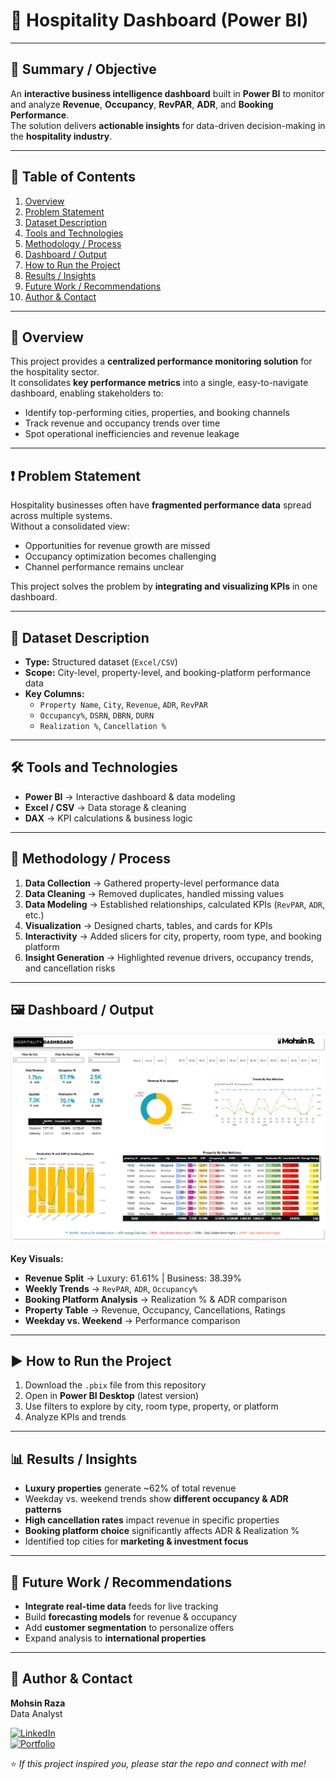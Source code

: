 # 🏨 Hospitality Dashboard (Power BI)    

---

## 📌 Summary / Objective  
An **interactive business intelligence dashboard** built in **Power BI** to monitor and analyze **Revenue**, **Occupancy**, **RevPAR**, **ADR**, and **Booking Performance**.  
The solution delivers **actionable insights** for data-driven decision-making in the **hospitality industry**.

---

## 📑 Table of Contents  
1. [Overview](#-overview)  
2. [Problem Statement](#-problem-statement)  
3. [Dataset Description](#-dataset-description)  
4. [Tools and Technologies](#-tools-and-technologies)  
5. [Methodology / Process](#-methodology--process)  
6. [Dashboard / Output](#-dashboard--output)  
7. [How to Run the Project](#-how-to-run-the-project)  
8. [Results / Insights](#-results--insights)  
9. [Future Work / Recommendations](#-future-work--recommendations)  
10. [Author & Contact](#-author--contact)  

---

## 📝 Overview  
This project provides a **centralized performance monitoring solution** for the hospitality sector.  
It consolidates **key performance metrics** into a single, easy-to-navigate dashboard, enabling stakeholders to:  
- Identify top-performing cities, properties, and booking channels  
- Track revenue and occupancy trends over time  
- Spot operational inefficiencies and revenue leakage  

---

## ❗ Problem Statement  
Hospitality businesses often have **fragmented performance data** spread across multiple systems.  
Without a consolidated view:  
- Opportunities for revenue growth are missed  
- Occupancy optimization becomes challenging  
- Channel performance remains unclear  

This project solves the problem by **integrating and visualizing KPIs** in one dashboard.

---

## 📂 Dataset Description  
- **Type:** Structured dataset (`Excel/CSV`)  
- **Scope:** City-level, property-level, and booking-platform performance data  
- **Key Columns:**  
  - `Property Name`, `City`, `Revenue`, `ADR`, `RevPAR`  
  - `Occupancy%`, `DSRN`, `DBRN`, `DURN`  
  - `Realization %`, `Cancellation %`

---

## 🛠️ Tools and Technologies  
- **Power BI** → Interactive dashboard & data modeling  
- **Excel / CSV** → Data storage & cleaning  
- **DAX** → KPI calculations & business logic  

---

## 🔄 Methodology / Process  
1. **Data Collection** → Gathered property-level performance data  
2. **Data Cleaning** → Removed duplicates, handled missing values  
3. **Data Modeling** → Established relationships, calculated KPIs (`RevPAR`, `ADR`, etc.)  
4. **Visualization** → Designed charts, tables, and cards for KPIs  
5. **Interactivity** → Added slicers for city, property, room type, and booking platform  
6. **Insight Generation** → Highlighted revenue drivers, occupancy trends, and cancellation risks  

---

## 🖼️ Dashboard / Output  

![Hospitality Dashboard](https://github.com/MohsinR11/Hospitality/blob/main/Screenshot%202025-07-20%20124848.png)  

**Key Visuals:**  
- **Revenue Split** → Luxury: 61.61% | Business: 38.39%  
- **Weekly Trends** → `RevPAR`, `ADR`, `Occupancy%`  
- **Booking Platform Analysis** → Realization % & ADR comparison  
- **Property Table** → Revenue, Occupancy, Cancellations, Ratings  
- **Weekday vs. Weekend** → Performance comparison  

---

## ▶ How to Run the Project  
1. Download the `.pbix` file from this repository  
2. Open in **Power BI Desktop** (latest version)  
3. Use filters to explore by city, room type, property, or platform  
4. Analyze KPIs and trends  

---

## 📊 Results / Insights  
- **Luxury properties** generate ~62% of total revenue  
- Weekday vs. weekend trends show **different occupancy & ADR patterns**  
- **High cancellation rates** impact revenue in specific properties  
- **Booking platform choice** significantly affects ADR & Realization %  
- Identified top cities for **marketing & investment focus**  

---

## 🚀 Future Work / Recommendations  
- **Integrate real-time data** feeds for live tracking  
- Build **forecasting models** for revenue & occupancy  
- Add **customer segmentation** to personalize offers  
- Expand analysis to **international properties**  

---

## 👤 Author & Contact  
**Mohsin Raza**  
Data Analyst

[![LinkedIn](https://img.shields.io/badge/LinkedIn-0077B5?style=flat-square&logo=linkedin&logoColor=white)](https://www.linkedin.com/in/mohsin--raza)  
[![Portfolio](https://img.shields.io/badge/Portfolio-000?style=flat-square&logo=portfolio&logoColor=white)](https://tinyurl.com/MohsinRaza-Portfolio)  

⭐ *If this project inspired you, please star the repo and connect with me!*  
